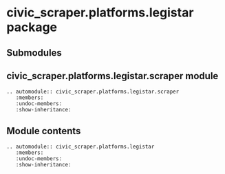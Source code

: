 # civic_scraper.platforms.legistar package

## Submodules

## civic_scraper.platforms.legistar.scraper module

```{eval-rst}
.. automodule:: civic_scraper.platforms.legistar.scraper
   :members:
   :undoc-members:
   :show-inheritance:
```

## Module contents

```{eval-rst}
.. automodule:: civic_scraper.platforms.legistar
   :members:
   :undoc-members:
   :show-inheritance:
```
